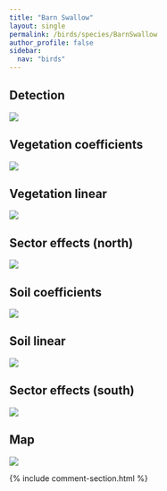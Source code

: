 ```yaml
---
title: "Barn Swallow"
layout: single
permalink: /birds/species/BarnSwallow
author_profile: false
sidebar:
  nav: "birds"
---
```


<h2>Detection</h2>

<img src="https://beallen.github.io/DevelopmentWebsite/assets/images/birds/BarnSwallow/det.jpg">

<h2>Vegetation coefficients</h2>

<img src="https://beallen.github.io/DevelopmentWebsite/assets/images/birds/BarnSwallow/veghf.jpg">

<h2>Vegetation linear</h2>

<img src="https://beallen.github.io/DevelopmentWebsite/assets/images/birds/BarnSwallow/lin-north.jpg">

<h2>Sector effects (north)</h2>

<img src="https://beallen.github.io/DevelopmentWebsite/assets/images/birds/BarnSwallow/sector-north.jpg">

<h2>Soil coefficients</h2>

<img src="https://beallen.github.io/DevelopmentWebsite/assets/images/birds/BarnSwallow/soilhf.jpg">

<h2>Soil linear</h2>

<img src="https://beallen.github.io/DevelopmentWebsite/assets/images/birds/BarnSwallow/lin-south.jpg">

<h2>Sector effects (south)</h2>

<img src="https://beallen.github.io/DevelopmentWebsite/assets/images/birds/BarnSwallow/sector-south.jpg">

<h2>Map</h2>

<img src="https://beallen.github.io/DevelopmentWebsite/assets/images/birds/BarnSwallow/map.jpg">

{% include comment-section.html %}
